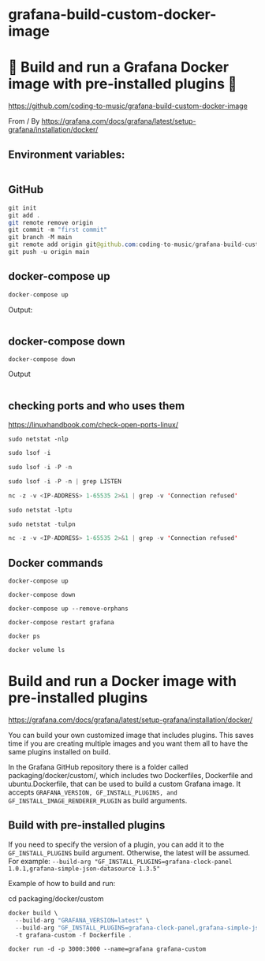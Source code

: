 # grafana-build-custom-docker-image

# 🚀 Build and run a Grafana Docker image with pre-installed plugins 🚀

https://github.com/coding-to-music/grafana-build-custom-docker-image

From / By https://grafana.com/docs/grafana/latest/setup-grafana/installation/docker/

## Environment variables:

```java

```

## GitHub

```java
git init
git add .
git remote remove origin
git commit -m "first commit"
git branch -M main
git remote add origin git@github.com:coding-to-music/grafana-build-custom-docker-image.git
git push -u origin main
```

## docker-compose up

```java
docker-compose up
```

Output:

```java

```

## docker-compose down

```
docker-compose down
```

Output

```java

```

## checking ports and who uses them

https://linuxhandbook.com/check-open-ports-linux/

```
sudo netstat -nlp
```

```java
sudo lsof -i

sudo lsof -i -P -n

sudo lsof -i -P -n | grep LISTEN

nc -z -v <IP-ADDRESS> 1-65535 2>&1 | grep -v 'Connection refused'

sudo netstat -lptu

sudo netstat -tulpn

nc -z -v <IP-ADDRESS> 1-65535 2>&1 | grep -v 'Connection refused'

```

## Docker commands

```
docker-compose up

docker-compose down

docker-compose up --remove-orphans

docker-compose restart grafana

docker ps

docker volume ls
```

# Build and run a Docker image with pre-installed plugins

https://grafana.com/docs/grafana/latest/setup-grafana/installation/docker/

You can build your own customized image that includes plugins. This saves time if you are creating multiple images and you want them all to have the same plugins installed on build.

In the Grafana GitHub repository there is a folder called packaging/docker/custom/, which includes two Dockerfiles, Dockerfile and ubuntu.Dockerfile, that can be used to build a custom Grafana image. It accepts `GRAFANA_VERSION, GF_INSTALL_PLUGINS, and GF_INSTALL_IMAGE_RENDERER_PLUGIN` as build arguments.

## Build with pre-installed plugins

If you need to specify the version of a plugin, you can add it to the `GF_INSTALL_PLUGINS` build argument. Otherwise, the latest will be assumed. For example: `--build-arg "GF_INSTALL_PLUGINS=grafana-clock-panel 1.0.1,grafana-simple-json-datasource 1.3.5"`

Example of how to build and run:

cd packaging/docker/custom

```java
docker build \
  --build-arg "GRAFANA_VERSION=latest" \
  --build-arg "GF_INSTALL_PLUGINS=grafana-clock-panel,grafana-simple-json-datasource" \
  -t grafana-custom -f Dockerfile .
```

```
docker run -d -p 3000:3000 --name=grafana grafana-custom
```
